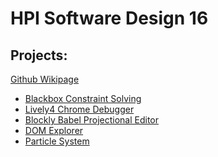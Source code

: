 # HPI Software Design 16

## Projects:

[Github Wikipage](https://lively-kernel.org/lively4/Lively4.wiki/SWD16.md)

* [Blackbox Constraint Solving]()
* [Lively4 Chrome Debugger]()
* [Blockly Babel Projectional Editor](https://lively-kernel.org/lively4/lively4-projectional-editor/index.html)
* [DOM Explorer]()
* [Particle System]()